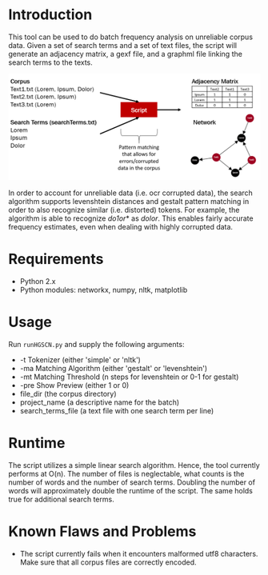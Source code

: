 # Introduction
This tool can be used to do batch frequency analysis on unreliable corpus data. Given a set of search terms and a set of text files, the script will generate an adjacency matrix, a gexf file, and a graphml file linking the search terms to the texts.

![Functionality](documentation/functionality-I.png)

In order to account for unreliable data (i.e. ocr corrupted data), the search algorithm supports levenshtein distances and 
gestalt pattern matching in order to also recognize similar (i.e. distorted) tokens. For example, the algorithm is able to recognize _do1or_* as _dolor_. This enables fairly accurate frequency estimates, even when dealing with highly corrupted data.

# Requirements
* Python 2.x
* Python modules: networkx, numpy, nltk, matplotlib

# Usage
Run `runHGSCN.py` and supply the following arguments:

* -t Tokenizer (either 'simple' or 'nltk')
* -ma Matching Algorithm (either 'gestalt' or 'levenshtein')
* -mt Matching Threshold (n steps for levenshtein or 0-1 for gestalt)
* -pre Show Preview (either 1 or 0)
* file_dir (the corpus directory)
* project_name (a descriptive name for the batch)
* search\_terms\_file (a text file with one search term per line)

# Runtime
The script utilizes a simple linear search algorithm. Hence, the tool currently performs at O(n). The number of files is neglectable, what counts is the number of words and the number of search terms. Doubling the number of words will approximately double the runtime of the script. The same holds true for additional search terms.

# Known Flaws and Problems
* The script currently fails when it encounters malformed utf8 characters. Make sure that all corpus files are correctly encoded.